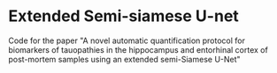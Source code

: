 # Extended Semi-siamese U-net
Code for the paper "A novel automatic quantification protocol for biomarkers of tauopathies in the hippocampus and entorhinal cortex of post-mortem samples using an extended semi-Siamese U-Net"
